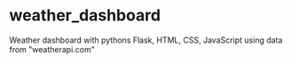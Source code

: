 # weather_dashboard
Weather dashboard with pythons Flask, HTML, CSS, JavaScript using data from "weatherapi.com"
